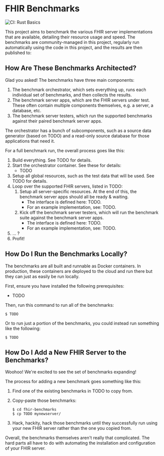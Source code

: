 # FHIR Benchmarks

![CI: Rust Basics](https://github.com/karlmdavis/fhir-benchmarks/workflows/Rust%20Basics/badge.svg)

This project aims to benchmark the various FHIR server implementations that are available, detailing their resource usage and speed. The benchmarks are community-managed in this project, regularly run automatically using the code in this project, and the results are then published to:

<TODO>

## How Are These Benchmarks Architected?

Glad you asked! The benchmarks have three main components:

1. The benchmark orchestrator, which sets everything up, runs each individual set of benchmarks, and then collects the results.
1. The benchmark server apps, which are the FHIR servers under test. These often contain multiple components themselves, e.g. a server, a database, etc.
1. The benchmark server testers, which run the supported benchmarks against their paired benchmark server apps.

The orchestrator has a bunch of subcomponents, such as a source data generator (based on TODO) and a read-only source database for those applications that need it.

For a full benchmark run, the overall process goes like this:

1. Build everything. See TODO for details.
1. Start the orchestrator container. See these for details:
    * TODO
1. Setup all global resources, such as the test data that will be used. See TODO for details.
1. Loop over the supported FHIR servers, listed in TODO:
    1. Setup all server-specific resources. At the end of this, the benchmark server apps should all be ready & waiting.
        * The interface is defined here: TODO.
        * For an example implementation, see: TODO.
    1. Kick off the benchmark server testers, which will run the benchmark suite against the benchmark server apps.
        * The interface is defined here: TODO.
        * For an example implementation, see: TODO.
1. ... ?
1. Profit!

## How Do I Run the Benchmarks Locally?

The benchmarks are all built and runnable as Docker containers. In production, these containers are deployed to the cloud and run there but they can just as easily be run locally.

First, ensure you have installed the following prerequisites:

* TODO

Then, run this command to run all of the benchmarks:

    $ TODO

Or to run just a portion of the benchmarks, you could instead run something like the following:

    $ TODO

## How Do I Add a New FHIR Server to the Benchmarks?

Woohoo! We're excited to see the set of benchmarks expanding!

The process for adding a new benchmark goes something like this:

1. Find one of the existing benchmarks in TODO to copy from.
1. Copy-paste those benchmarks:
    
    ```
    $ cd fhir-benchmarks
    $ cp TODO mynewserver/
    ```

1. Hack, hackity, hack those benchmarks until they successfully run using your new FHIR server rather than the one you copied from.

Overall, the benchmarks themselves aren't really that complicated. The hard parts all have to do with automating the installation and configuration of your FHIR server.
